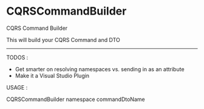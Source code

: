 # CQRSCommandBuilder
CQRS Command Builder

This will build your CQRS Command and DTO

-----
TODOS : 

  - Get smarter on resolving namespaces vs. sending in as an attribute
  - Make it a Visual Studio Plugin
  
USAGE :

CQRSCommandBuilder namespace commandDtoName
  
  
  
